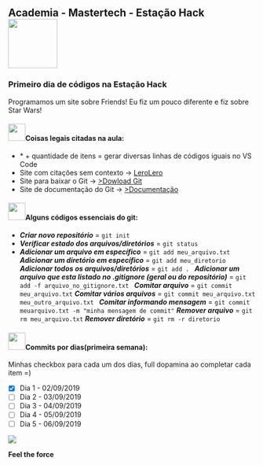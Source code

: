 <nav>
  <h1>Academia - Mastertech - Estação Hack  <img src="https://ftp.mastertech.com.br/Nginx-Fancyindex-Theme/Nginx-Fancyindex-Theme-light/estacao-logo.png"  width="100"  /></h1>
</nav>
  
<h3>Primeiro dia de códigos na Estação Hack </h3>
<p>Programamos um site sobre Friends! Eu fiz um pouco diferente e fiz sobre Star Wars!</p>

<h4><img src="https://media.giphy.com/media/dwDhATtza3TtS/source.gif"  width="35"  />Coisas legais citadas na aula:</h4>

<ul>
  <li> * + quantidade de itens = gerar diversas linhas de códigos iguais no VS Code </li>
  <li> Site com citações sem contexto ->  <a href="https://lerolero.com/" target="_blank">LeroLero</a>
  <li> Site para baixar o Git -> <a href="https://git-scm.com/downloads" target="_blank">>Dowload Git</a> </li>
  <li> Site de documentação do Git -> <a href="https://git-scm.com/doc"target="_blank">>Documentação</a> </li>
</ul>

<h4><img src="https://media.giphy.com/media/dwDhATtza3TtS/source.gif"  width="35"  />Alguns códigos essenciais do git:</h4>


 - **_Criar novo repositório_** = `git init`
 - **_Verificar estado dos arquivos/diretórios_** = `git status`
 - **_Adicionar um arquivo em específico_** = `git add meu_arquivo.txt`
 **_Adicionar um diretório em específico_** = `git add meu_diretorio`
 **_Adicionar todos os arquivos/diretórios_** = `git add . `
 **_Adicionar um arquivo que esta listado no .gitignore (geral ou do repositório)_** = `git add -f arquivo_no_gitignore.txt `
 **_Comitar arquivo_** = `git commit meu_arquivo.txt` 
 **_Comitar vários arquivos_** = `git commit meu_arquivo.txt meu_outro_arquivo.txt `
 **_Comitar informando mensagem_** = `git commit meuarquivo.txt -m "minha mensagem de commit"`
 **_Remover arquivo_** = `git rm meu_arquivo.txt`
 **_Remover diretório_** = `git rm -r diretorio`


<h4><img src="https://media.giphy.com/media/dwDhATtza3TtS/source.gif"  width="35"  />Commits por dias(primeira semana):</h4>

Minhas checkbox para cada um dos dias, full dopamina ao completar cada item =)
  
- [x] Dia 1 - 02/09/2019
- [ ] Dia 2 - 03/09/2019
- [ ] Dia 3 - 04/09/2019
- [ ] Dia 4 - 05/09/2019
- [ ] Dia 5 - 06/09/2019

<footer>
 
<img src="https://media.giphy.com/media/rHR8qP1mC5V3G/source.gif"/>
  
<b>Feel the force</b>
  

</footer>
